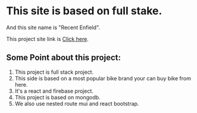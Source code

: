 # This site is based on full stake.

And this site name is "Recent Enfield".

This project site link is [Click here](https://github.com/facebook/create-react-app).

## Some Point about this project:

1. This project is full stack project.
2. This side is based on a most popular bike brand your can buy bike from here.
3. It's a react and firebase project.
4. This project is based on mongodb.
5. We also use nested route mui and react bootstrap.
